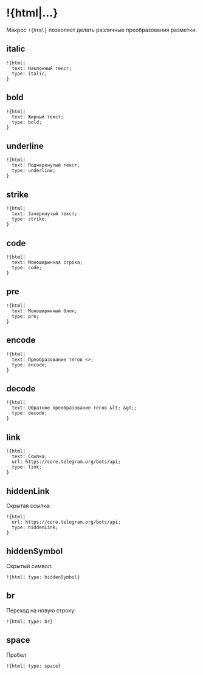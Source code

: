 # !{html|...}

Макрос `!{html}` позволяет делать различные преобразования разметки.

## italic
```plain 
!{html|
  text: Наклонный текст;
  type: italic;
}
```
## bold
```plain 
!{html|
  text: Жирный текст;
  type: bold;
}
```
## underline
```plain 
!{html|
  text: Подчеркнутый текст;
  type: underline;
}
```
## strike
```plain 
!{html|
  text: Зачеркнутый текст;
  type: strike;
}
```
## code
```plain 
!{html|
  text: Моноширинная строка;
  type: code;
}
```
## pre
```plain 
!{html|
  text: Моноширинный блок;
  type: pre;
}
```
## encode
```plain 
!{html|
  text: Преобразование тегов <>;
  type: encode;
}
```
## decode
```plain 
!{html|
  text: Обратное преобразование тегов &lt; &gt;;
  type: decode;
}
```
## link
```plain 
!{html|
  text: Ссылка;
  url: https://core.telegram.org/bots/api;
  type: link;
}
```
## hiddenLink

Скрытая ссылка:
```plain 
!{html|
  url: https://core.telegram.org/bots/api;
  type: hiddenLink;
}
```
## hiddenSymbol

Скрытый символ:
```plain 
!{html| type: hiddenSymbol}
```
## br

Переход на новую строку:
```plain 
!{html| type: br}
```
## space

Пробел
```plain 
!{html| type: space}
```










  

